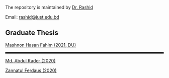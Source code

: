 The repository is maintained by <a href="https://just.edu.bd/t/rashid" target="_blank">Dr. Rashid</a>

Email: rashid@just.edu.bd

<h2>Graduate Thesis</h2>

<p><a href="https://phy80.github.io/Thesis/2021_Fahim_106711_DU_ThP.pdf">Mashnon Hasan Fahim (2021, DU)</a></p>

<hr style="height:5px;border-width:0;color:gray"> 
<p><a href="https://phy80.github.io/Thesis/2020_Abdul_Kader_191303.pdf">Md. Abdul Kader (2020)</a></p>
<p><a href="https://phy80.github.io/Thesis/2020_Jannat_191306.pdf">Zannatul Ferdaus (2020)</a></p>
